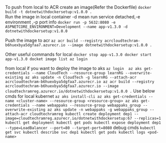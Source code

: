 To push from local to ACR
create an image(Refer the Dockerfile)
    `docker build -t dotnetwithdockersetup:v1.0.0 .`    
Run the image in local container -d mean run service detached,-e environment ,-p port info
    `docker run -p 5632:8080 -e ASPNETCORE_ENVIRONMENT=Development --name app-v1.3.0 -d dotnetwithdockersetup:v1.0.0`

Push the image to acr
    `az acr build --registry acrcloudtechram-b6huexbya5dgfaa7.azurecr.io --image dotnetwithdockersetup:v1.0.0 .`

Other useful commands for local
    `docker stop app-v1.3.0
    docker start app-v1.3.0
    docket image list
    az login`

from local if you want to deploy the image to aks
    `az login 
    az aks get-credentials --name CloudTech --resource-group learnRG --overwrite-existing
    az aks update -n CloudTech -g learnRG --attach-acr acrcloudtechram-b6huexbya5dgfaa7.azurecr.io
    az acr build --registry acrcloudtechram-b6huexbya5dgfaa7.azurecr.io --image cloudtechramreg.azurecr.io/dotnetwithdockersetup:v1.0.0 .`
Use below cmds for local kubernet 
    `az aks install-cli
    az aks get-credentials --name <cluster-name> --resource-group <resource-group>
    az aks get-credentials --name webappaks --resource-group webappaks_group --overwrite-existing
    az aks update -n webappaks -g webappaks_group --attach-acr cloudtechramreg
    kubectl create deployment dep1 --image=cloudtechramreg.azurecr.io/dotnetwithdockersetup:67 --replicas=1
    kubectl get deployment
    kubectl get pods
    kubectl expose deployment dep1 --type=LoadBalancer --port=80 --target-port=8080`
debug cmds
    `kubectl get svc
    kubectl describe svc dep1
    kubectl get pods
    kubectl logs <pod-name>`

